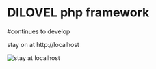 # DILOVEL php framework 

#continues to develop

stay on at http://localhost



![stay at localhost](https://i.ibb.co/NSVRG18/carbon.png)

